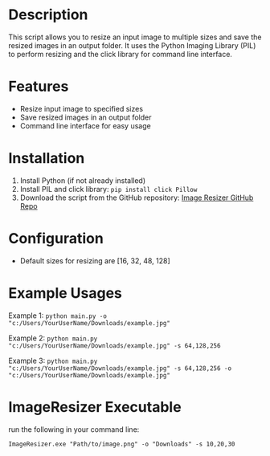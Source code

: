 # Description

This script allows you to resize an input image to multiple sizes and save the resized images in an output folder. It uses the Python Imaging Library (PIL) to perform resizing and the click library for command line interface.

# Features

- Resize input image to specified sizes
- Save resized images in an output folder
- Command line interface for easy usage

# Installation

1. Install Python (if not already installed)
2. Install PIL and click library: `pip install click Pillow`
3. Download the script from the GitHub repository: [Image Resizer GitHub Repo](https://github.com/DlgshKurd/Image-Resizer)
   
# Configuration

- Default sizes for resizing are [16, 32, 48, 128]


# Example Usages

Example 1: `python main.py -o "c:/Users/YourUserName/Downloads/example.jpg"`

Example 2: `python main.py "c:/Users/YourUserName/Downloads/example.jpg" -s 64,128,256`

Example 3: `python main.py "c:/Users/YourUserName/Downloads/example.jpg" -s 64,128,256 -o "c:/Users/YourUserName/Downloads/example.jpg"`

# ImageResizer Executable 
 
run the following in your command line: 
 
   `ImageResizer.exe "Path/to/image.png" -o "Downloads" -s 10,20,30`

